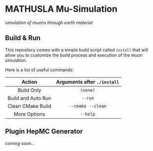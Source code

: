# MATHUSLA Mu-Simulation
_simulation of muons through earth material_

## Build & Run

This repository comes with a simple build script called `install` that will allow you to customize the build process and execution of the muon simulation.

Here is a list of useful commands:

| Action | Arguments after `./install` |
|:-:|:-:|
| Build Only | `(none)`  |
| Build and Auto Run | `--run`  |
| Clean CMake Build | `--cmake --clean` |
| More Options | `--help` |

## Plugin HepMC Generator
_coming soon..._
